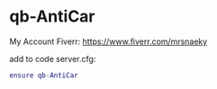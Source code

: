 # qb-AntiCar
My Account Fiverr: https://www.fiverr.com/mrsnaeky

add to code server.cfg:                                                                                                                                          
```lua 
ensure qb-AntiCar
